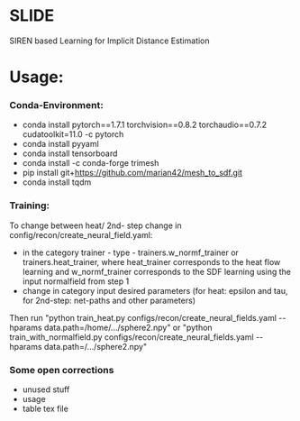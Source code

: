 # SLIDE
SIREN based Learning for Implicit Distance Estimation

# Usage:

### Conda-Environment:
- conda install pytorch==1.7.1 torchvision==0.8.2 torchaudio==0.7.2 cudatoolkit=11.0 -c pytorch
- conda install pyyaml
- conda install tensorboard
- conda install -c conda-forge trimesh
- pip install git+https://github.com/marian42/mesh_to_sdf.git
- conda install tqdm

### Training:
To change between heat/ 2nd- step change in config/recon/create_neural_field.yaml: 
- in the category  trainer - type - trainers.w_normf_trainer or trainers.heat_trainer, where heat_trainer corresponds to the heat flow learning and w_normf_trainer corresponds to the SDF learning using the input normalfield from step 1
- change in category input desired parameters (for heat: epsilon and tau, for 2nd-step: net-paths and other parameters)
  
Then run "python train_heat.py configs/recon/create_neural_fields.yaml --hparams data.path=/home/.../sphere2.npy" or "python train_with_normalfield.py configs/recon/create_neural_fields.yaml --hparams data.path=/.../sphere2.npy"

### Some open corrections
- unused stuff
- usage
- table tex file


